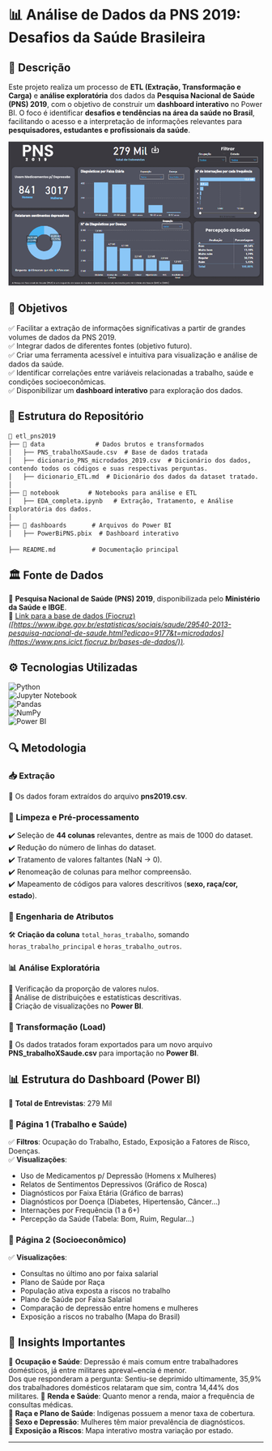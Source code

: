 # 📊 Análise de Dados da PNS 2019: Desafios da Saúde Brasileira

## 📌 Descrição

Este projeto realiza um processo de **ETL (Extração, Transformação e Carga)** e **análise exploratória** dos dados da **Pesquisa Nacional de Saúde (PNS) 2019**, com o objetivo de construir um **dashboard interativo** no Power BI. O foco é identificar **desafios e tendências na área da saúde no Brasil**, facilitando o acesso e a interpretação de informações relevantes para **pesquisadores, estudantes e profissionais da saúde**.


![](resultado1.PNG)


## 🎯 Objetivos
✅ Facilitar a extração de informações significativas a partir de grandes volumes de dados da PNS 2019.  
✅ Integrar dados de diferentes fontes (objetivo futuro).  
✅ Criar uma ferramenta acessível e intuitiva para visualização e análise de dados da saúde.  
✅ Identificar correlações entre variáveis relacionadas a trabalho, saúde e condições socioeconômicas.  
✅ Disponibilizar um **dashboard interativo** para exploração dos dados.  

## 📂 Estrutura do Repositório
```
📂 etl_pns2019
├── 📁 data              # Dados brutos e transformados
│   ├── PNS_trabalhoXSaude.csv  # Base de dados tratada
│   ├── dicionario_PNS_microdados_2019.csv  # Dicionário dos dados, contendo todos os códigos e suas respectivas perguntas.
│   ├── dicionario_ETL.md  # Dicionário dos dados da dataset tratado.
│
├── 📁 notebook        # Notebooks para análise e ETL
│   ├── EDA_completa.ipynb   # Extração, Tratamento, e Análise Exploratória dos dados.
│
├── 📁 dashboards       # Arquivos do Power BI
│   ├── PowerBiPNS.pbix  # Dashboard interativo

├── README.md          # Documentação principal
```

## 🏛 Fonte de Dados
📌 **Pesquisa Nacional de Saúde (PNS) 2019**, disponibilizada pelo **Ministério da Saúde e IBGE**.  
🔗 [Link para a base de dados (Fiocruz)](#) *([https://www.ibge.gov.br/estatisticas/sociais/saude/29540-2013-pesquisa-nacional-de-saude.html?edicao=9177&t=microdados](https://www.pns.icict.fiocruz.br/bases-de-dados/)).*  

## ⚙️ Tecnologias Utilizadas
![Python](https://img.shields.io/badge/Python-3.11-blue?logo=python)  
![Jupyter Notebook](https://img.shields.io/badge/Jupyter-Notebook-orange?logo=jupyter)  
![Pandas](https://img.shields.io/badge/Pandas-Data%20Analysis-red?logo=pandas)  
![NumPy](https://img.shields.io/badge/NumPy-Math%20Operations-blue?logo=numpy)  
![Power BI](https://img.shields.io/badge/Power%20BI-Data%20Visualization-yellow?logo=powerbi)  

## 🔍 Metodologia

### 📥 Extração
📂 Os dados foram extraídos do arquivo **pns2019.csv**.

### 🧼 Limpeza e Pré-processamento
✔️ Seleção de **44 colunas** relevantes, dentre as mais de 1000 do dataset.  
✔️ Redução do número de linhas do dataset.  
✔️ Tratamento de valores faltantes (NaN → 0).  
✔️ Renomeação de colunas para melhor compreensão.  
✔️ Mapeamento de códigos para valores descritivos (**sexo, raça/cor, estado**).  

### 🔨 Engenharia de Atributos
🛠️ **Criação da coluna** `total_horas_trabalho`, somando `horas_trabalho_principal` e `horas_trabalho_outros`.

### 📊 Análise Exploratória
 📌 Verificação da proporção de valores nulos.  
📌 Análise de distribuições e estatísticas descritivas.  
📌 Criação de visualizações no **Power BI**.

### 🚀 Transformação (Load)
💾 Os dados tratados foram exportados para um novo arquivo **PNS_trabalhoXSaude.csv** para importação no **Power BI**.

## 📊 Estrutura do Dashboard (Power BI)
📄 **Total de Entrevistas**: 279 Mil 
### 📌 Página 1 (Trabalho e Saúde) 
✅ **Filtros**: Ocupação do Trabalho, Estado, Exposição a Fatores de Risco, Doenças.  
✅ **Visualizações**:
- Uso de Medicamentos p/ Depressão (Homens x Mulheres)
- Relatos de Sentimentos Depressivos (Gráfico de Rosca)
- Diagnósticos por Faixa Etária (Gráfico de barras)
- Diagnósticos por Doença (Diabetes, Hipertensão, Câncer...)
- Internações por Frequência (1 a 6+)
- Percepção da Saúde (Tabela: Bom, Ruim, Regular...)

### 📌 Página 2 (Socioeconômico)
✅ **Visualizações**:
- Consultas no último ano por faixa salarial
- Plano de Saúde por Raça
- População ativa exposta a riscos no trabalho
- Plano de Saúde por Faixa Salarial
- Comparação de depressão entre homens e mulheres
- Exposição a riscos no trabalho (Mapa do Brasil)

## 🎯 Insights Importantes
📌 **Ocupação e Saúde**: Depressão é mais comum entre trabalhadores domésticos, já entre militares apreval~encia é menor.  
      Dos que responderam a pergunta: Sentiu-se deprimido ultimamente, 35,9% dos trabalhadores domésticos relataram que sim, 
      contra 14,44% dos militares.
📌 **Renda e Saúde**: Quanto menor a renda, maior a frequência de consultas médicas.  
📌 **Raça e Plano de Saúde**: Indígenas possuem a menor taxa de cobertura.  
📌 **Sexo e Depressão**: Mulheres têm maior prevalência de diagnósticos.  
📌 **Exposição a Riscos**: Mapa interativo mostra variação por estado.  

---

